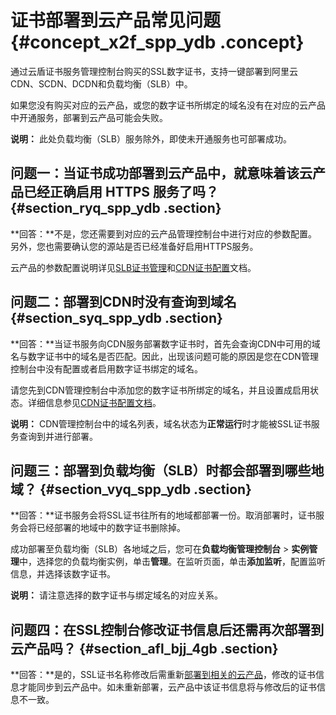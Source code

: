 # 证书部署到云产品常见问题 {#concept_x2f_spp_ydb .concept}

通过云盾证书服务管理控制台购买的SSL数字证书，支持一键部署到阿里云CDN、SCDN、DCDN和负载均衡（SLB）中。

如果您没有购买对应的云产品，或您的数字证书所绑定的域名没有在对应的云产品中开通服务，部署到云产品可能会失败。

**说明：** 此处负载均衡（SLB）服务除外，即使未开通服务也可部署成功。

## 问题一：当证书成功部署到云产品中，就意味着该云产品已经正确启用 HTTPS 服务了吗？ {#section_ryq_spp_ydb .section}

**回答：**不是，您还需要到对应的云产品管理控制台中进行对应的参数配置。另外，您也需要确认您的源站是否已经准备好启用HTTPS服务。

云产品的参数配置说明详见[SLB证书管理](../../../../../intl.zh-CN/用户指南/证书管理/创建证书.md#)和[CDN证书配置](../../../../../intl.zh-CN/用户指南/域名管理/HTTPS安全加速/HTTPS安全加速设置.md#)文档。

## 问题二：部署到CDN时没有查询到域名 {#section_syq_spp_ydb .section}

**回答：**当证书服务向CDN服务部署数字证书时，首先会查询CDN中可用的域名与数字证书中的域名是否匹配。因此，出现该问题可能的原因是您在CDN管理控制台中没有配置或者启用数字证书绑定的域名。

请您先到CDN管理控制台中添加您的数字证书所绑定的域名，并且设置成启用状态。详细信息参见[CDN证书配置文档](../../../../../intl.zh-CN/用户指南/域名管理/HTTPS安全加速/HTTPS安全加速设置.md#)。

**说明：** CDN管理控制台中的域名列表，域名状态为**正常运行**时才能被SSL证书服务查询到并进行部署。

## 问题三：部署到负载均衡（SLB）时都会部署到哪些地域？ {#section_vyq_spp_ydb .section}

**回答：**证书服务会将SSL证书往所有的地域都部署一份。取消部署时，证书服务会将已经部署的地域中的数字证书删除掉。

成功部署至负载均衡（SLB）各地域之后，您可在**负载均衡管理控制台** \> **实例管理**中，选择您的负载均衡实例，单击**管理**。在监听页面，单击**添加监听**，配置监听信息，并选择该数字证书。

**说明：** 请注意选择的数字证书与绑定域名的对应关系。

## 问题四：在SSL控制台修改证书信息后还需再次部署到云产品吗？ {#section_afl_bjj_4gb .section}

**回答：**是的，SSL证书名称修改后需重新[部署到相关的云产品](../../../../../intl.zh-CN/用户指南/已签发证书部署到阿里云云产品.md#)，修改的证书信息才能同步到云产品中。如未重新部署，云产品中该证书信息将与修改后的证书信息不一致。

